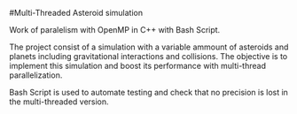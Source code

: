 #Multi-Threaded Asteroid simulation

Work of paralelism with OpenMP in C++ with Bash Script.

The project consist of a simulation with a variable ammount of asteroids and planets including gravitational interactions and collisions. The objective is to implement this simulation and boost its performance with multi-thread parallelization.

Bash Script is used to automate testing and check that no precision is lost in the multi-threaded version.
